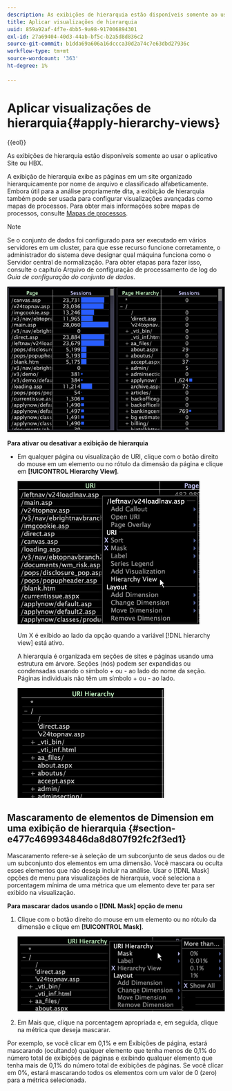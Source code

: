```yaml
---
description: As exibições de hierarquia estão disponíveis somente ao usar o aplicativo Site ou HBX.
title: Aplicar visualizações de hierarquia
uuid: 859a92af-4f7e-4bb5-9a98-917006894301
exl-id: 27a69404-40d3-44ab-bf5c-b2a5d8d836c2
source-git-commit: b1dda69a606a16dccca30d2a74c7e63dbd27936c
workflow-type: tm+mt
source-wordcount: '363'
ht-degree: 1%

---
```


# Aplicar visualizações de hierarquia{#apply-hierarchy-views}

{{eol}}

As exibições de hierarquia estão disponíveis somente ao usar o aplicativo Site ou HBX.

A exibição de hierarquia exibe as páginas em um site organizado hierarquicamente por nome de arquivo e classificado alfabeticamente. Embora útil para a análise propriamente dita, a exibição de hierarquia também pode ser usada para configurar visualizações avançadas como mapas de processos. Para obter mais informações sobre mapas de processos, consulte [Mapas de processos](../../../../home/c-get-started/c-analysis-vis/c-proc-maps/c-proc-maps.md#concept-880aee224404429785b733a4e80d275e).

>[!NOTE]
>
>Se o conjunto de dados foi configurado para ser executado em vários servidores em um cluster, para que esse recurso funcione corretamente, o administrador do sistema deve designar qual máquina funciona como o Servidor central de normalização. Para obter etapas para fazer isso, consulte o capítulo Arquivo de configuração de processamento de log do *Guia de configuração do conjunto de dados*.

![](assets/vis_Table_CompareHierarchy.png)

**Para ativar ou desativar a exibição de hierarquia**

* Em qualquer página ou visualização de URI, clique com o botão direito do mouse em um elemento ou no rótulo da dimensão da página e clique em **[!UICONTROL Hierarchy View]**.

   ![](assets/mnu_Table_HierarchyView.png)

   Um X é exibido ao lado da opção quando a variável [!DNL hierarchy view] está ativo.

   A hierarquia é organizada em seções de sites e páginas usando uma estrutura em árvore. Seções (nós) podem ser expandidas ou condensadas usando o símbolo + ou - ao lado do nome da seção. Páginas individuais não têm um símbolo + ou - ao lado.

   ![](assets/vis_Table_HierarchyView_Expanded.png)

## Mascaramento de elementos de Dimension em uma exibição de hierarquia {#section-e477c469934846da8d807f92fc2f3ed1}

Mascaramento refere-se à seleção de um subconjunto de seus dados ou de um subconjunto dos elementos em uma dimensão. Você mascara ou oculta esses elementos que não deseja incluir na análise. Usar o [!DNL Mask] opções de menu para visualizações de hierarquia, você seleciona a porcentagem mínima de uma métrica que um elemento deve ter para ser exibido na visualização.

**Para mascarar dados usando o [!DNL Mask] opção de menu**

1. Clique com o botão direito do mouse em um elemento ou no rótulo da dimensão e clique em **[!UICONTROL Mask]**.

   ![](assets/mnu_Table_HierarchyView_Masking.png)

1. Em Mais que, clique na porcentagem apropriada e, em seguida, clique na métrica que deseja mascarar.

Por exemplo, se você clicar em 0,1% e em Exibições de página, estará mascarando (ocultando) qualquer elemento que tenha menos de 0,1% do número total de exibições de páginas e exibindo qualquer elemento que tenha mais de 0,1% do número total de exibições de páginas. Se você clicar em 0%, estará mascarando todos os elementos com um valor de 0 (zero) para a métrica selecionada.
